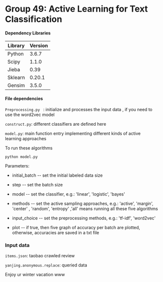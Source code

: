 # Group 49: Active Learning for Text Classification

#### Dependency Libraries

| Library | Version |
| ------- | ------- |
| Python  | 3.6.7   |
| Scipy   | 1.1.0   |
| Jieba   | 0.39    |
| Sklearn | 0.20.1  |
| Gensim  | 3.5.0   |



#### File dependencies

`Preprocessing.py ` : initialize and processes the input data , if you need to use the word2vec model

`construct.py`: different classifiers are defined here

`model.py`: main function entry implementing different kinds of active learning approaches

To run these algorithms

```
python model.py 
```



Parameters:

- initial_batch  --  set the initial labeled data size

- step		-- set the batch size
- model 	        -- set the classifier, e.g.: 'linear', 'logistic', 'bayes'
- methods        -- set the active sampling approaches, e.g.: 'active', 'margin', 'center' , 'random', 'entropy' ,'all' means running all these five algorithms
-  input_choice -- set the preprocessing methods, e.g.: 'tf-idf', 'word2vec' 
- plot                -- if true, then five graph of accuracy per batch are plotted, otherwise, accuracies are saved in a txt file

### Input data

`items.json`: taobao crawled review

`yanjing.anonymous.replace`: queried data



Enjoy ur winter vacation www





